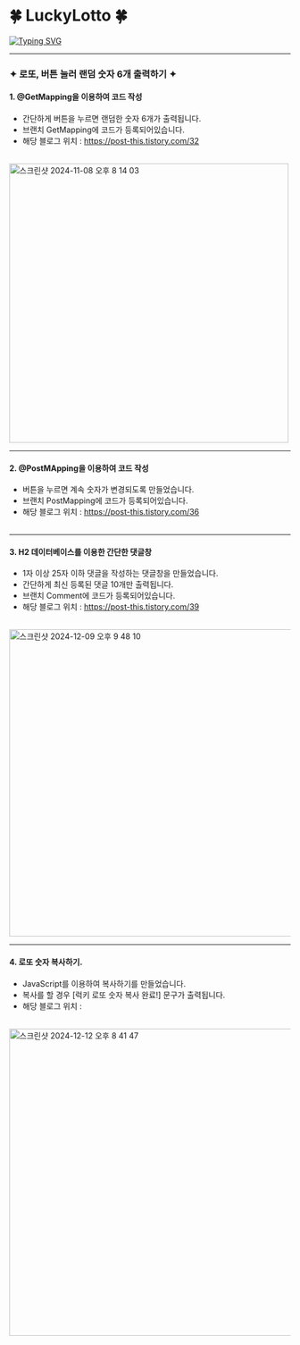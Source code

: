 
# 🍀  LuckyLotto  🍀

<a href="https://git.io/typing-svg"><img src="https://readme-typing-svg.demolab.com?font=Fira+Code&size=25&duration=4000&pause=1000&color=F0F780&multiline=true&repeat=false&width=435&lines=%EB%9E%9C%EB%8D%A4+%EC%88%AB%EC%9E%90+6%EA%B0%9C%EA%B0%80+%EC%B6%9C%EB%A0%A5%EB%90%98%EB%8A%94+%EC%9B%B9%EC%82%AC%EC%9D%B4%ED%8A%B8+" alt="Typing SVG" /></a>

****

### ✦ 로또, 버튼 눌러 랜덤 숫자 6개 출력하기 ✦

#### 1. @GetMapping을 이용하여 코드 작성 
+ 간단하게 버튼을 누르면 랜덤한 숫자 6개가 출력됩니다.
+ 브랜치 GetMapping에 코드가 등록되어있습니다.
+ 해당 블로그 위치 : https://post-this.tistory.com/32
</br></br>

<img width="500" alt="스크린샷 2024-11-08 오후 8 14 03" src="https://github.com/user-attachments/assets/b4a14d18-3c2e-4d89-8b63-114d9e770dc9">

****

#### 2. @PostMApping을 이용하여 코드 작성
+ 버튼을 누르면 계속 숫자가 변경되도록 만들었습니다.
+ 브랜치 PostMapping에 코드가 등록되어있습니다.
+ 해당 블로그 위치 : https://post-this.tistory.com/36
  </br></br>
****


#### 3. H2 데이터베이스를 이용한 간단한 댓글창
+ 1자 이상 25자 이하 댓글을 작성하는 댓글창을 만들었습니다.
+ 간단하게 최신 등록된 댓글 10개만 출력됩니다.
+ 브랜치 Comment에 코드가 등록되어있습니다.
+ 해당 블로그 위치 : https://post-this.tistory.com/39
</br></br>

<img width="550" alt="스크린샷 2024-12-09 오후 9 48 10" src="https://github.com/user-attachments/assets/83696619-2346-43fd-b9fb-84cce0bb94d6">

****

#### 4. 로또 숫자 복사하기.
+ JavaScript를 이용하여 복사하기를 만들었습니다.
+ 복사를 할 경우 [럭키 로또 숫자 복사 완료!] 문구가 출력됩니다.
+ 해당 블로그 위치 : 
</br></br>

<img width="550" alt="스크린샷 2024-12-12 오후 8 41 47" src="https://github.com/user-attachments/assets/652513c1-8737-49f6-89d4-0f82a6f5fcd6" />














